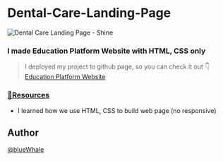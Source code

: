 # Dental-Care-Landing-Page

![Dental Care Landing Page - Shine](https://github.com/blueWhale1202/Dental-Care-Landing-Page/assets/120623976/20240ea9-10af-4c6d-9fb8-0326f9923e49)

### I made Education Platform Website with HTML, CSS only

> I deployed my project to github page, so you can check it out 👇
> <br> [Education Platform Website](https://bluewhale1202.github.io/Dental-Care-Landing-Page/)

### [📌Resources](https://www.figma.com/file/bwQTGsTQoOSWzCimEJS3sI/03.-Dental-Care-Landing-Page-(Easy)-(Copy)?type=design&node-id=2%3A2&mode=design&t=ol112StKi70WM9Pc-1)

- I learned how we use HTML, CSS to build web page (no responsive)

## Author
  [@blueWhale](https://github.com/blueWhale1202)

